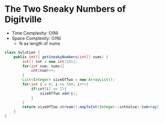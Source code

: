 # The Two Sneaky Numbers of Digitville

- Time Complexity: O(N)
- Space Complexity: O(N)
  - N as length of nums

```java
class Solution {
    public int[] getSneakyNumbers(int[] nums) {
        int[] cnt = new int[101];
        for(int num: nums){
            cnt[num]++;
        }
        List<Integer> sizeOfTwo = new ArrayList();
        for(int i = 0; i <= 100; i++){
            if(cnt[i] == 2){
                sizeOfTwo.add(i);
            }
        }
        return sizeOfTwo.stream().mapToInt(Integer::intValue).toArray();
    }
}
```